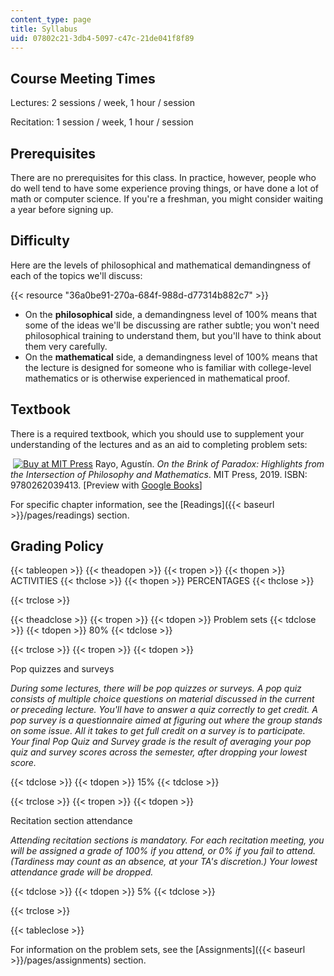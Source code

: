 ```yaml
---
content_type: page
title: Syllabus
uid: 07802c21-3db4-5097-c47c-21de041f8f89
---
```


Course Meeting Times
--------------------

Lectures: 2 sessions / week, 1 hour / session

Recitation: 1 session / week, 1 hour / session

Prerequisites
-------------

There are no prerequisites for this class. In practice, however, people who do well tend to have some experience proving things, or have done a lot of math or computer science. If you're a freshman, you might consider waiting a year before signing up.

Difficulty
----------

Here are the levels of philosophical and mathematical demandingness of each of the topics we'll discuss:

{{< resource "36a0be91-270a-684f-988d-d77314b882c7" >}}

*   On the **philosophical** side, a demandingness level of 100% means that some of the ideas we'll be discussing are rather subtle; you won't need philosophical training to understand them, but you'll have to think about them very carefully.
*   On the **mathematical** side, a demandingness level of 100% means that the lecture is designed for someone who is familiar with college-level mathematics or is otherwise experienced in mathematical proof.

Textbook
--------

There is a required textbook, which you should use to supplement your understanding of the lectures and as an aid to completing problem sets:

 [![Buy at MIT Press](/images/mp_logo.gif)](https://mitpress.mit.edu/9780262039413) Rayo, Agustín. _On the Brink of Paradox: Highlights from the Intersection of Philosophy and Mathematics_. MIT Press, 2019. ISBN: 9780262039413. \[Preview with [Google Books](https://books.google.com/books?id=nxyNDwAAQBAJ&pg=PAfrontcover#v=onepage&q&f=false)\]

For specific chapter information, see the [Readings]({{< baseurl >}}/pages/readings) section.

Grading Policy
--------------

{{< tableopen >}}
{{< theadopen >}}
{{< tropen >}}
{{< thopen >}}
ACTIVITIES
{{< thclose >}}
{{< thopen >}}
PERCENTAGES
{{< thclose >}}

{{< trclose >}}

{{< theadclose >}}
{{< tropen >}}
{{< tdopen >}}
Problem sets
{{< tdclose >}}
{{< tdopen >}}
80%
{{< tdclose >}}

{{< trclose >}}
{{< tropen >}}
{{< tdopen >}}


Pop quizzes and surveys

_During some lectures, there will be pop quizzes or surveys. A pop quiz consists of multiple choice questions on material discussed in the current or preceding lecture. You'll have to answer a quiz correctly to get credit. A pop survey is a questionnaire aimed at figuring out where the group stands on some issue. All it takes to get full credit on a survey is to participate. Your final Pop Quiz and Survey grade is the result of averaging your pop quiz and survey scores across the semester, after dropping your lowest score._


{{< tdclose >}}
{{< tdopen >}}
15%
{{< tdclose >}}

{{< trclose >}}
{{< tropen >}}
{{< tdopen >}}


Recitation section attendance

_Attending recitation sections is mandatory. For each recitation meeting, you will be assigned a grade of 100% if you attend, or 0% if you fail to attend. (Tardiness may count as an absence, at your TA's discretion.) Your lowest attendance grade will be dropped._


{{< tdclose >}}
{{< tdopen >}}
5%
{{< tdclose >}}

{{< trclose >}}

{{< tableclose >}}

For information on the problem sets, see the [Assignments]({{< baseurl >}}/pages/assignments) section.